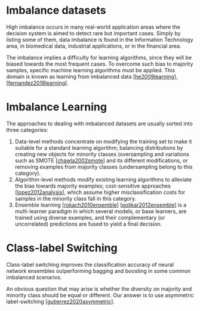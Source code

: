 # Imbalance datasets 

High imbalance occurs in many real-world application areas where the decision system is aimed to detect rare but important cases. Simply by listing some of them, data 
imbalance is found in the Information Technology area, in biomedical data, industrial applications, or in the financial area.

The imbalance implies a difficulty for learning algorithms, since they will be biased towards the most frequent cases. To overcome such bias to majority samples, specific machine learning algorithms must be applied. This domain is known as learning from imbalanced data [[he2009learning](https://doi.org/10.1109/TKDE.2008.239)], [[fernandez2018learning](https://link.springer.com/book/10.1007/978-3-319-98074-4)].

# Imbalance Learning

 The approaches to dealing with imbalanced datasets are usually sorted
 into three categories: 

1.   Data-level methods concentrate on modifying the training set to make it 
 suitable for a standard learning algorithm; balancing distributions by 
 creating new objects for minority classes (oversampling and variations 
 such as SMOTE [[chawla2002smote](https://doi.org/10.1613/jair.953)] and its different modifications, or removing examples from majority classes 
 (undersampling belong to this category).
2. Algorithm-level methods modify existing learning algorithms to 
 alleviate the bias towards majority examples; cost-sensitive approaches 
 [[lopez2012analysis](https://doi.org/10.1016/j.eswa.2011.12.043)], which assume higher misclassification
 costs for samples in the minority class fall in this category. 
3. Ensemble learning [[rokach2010ensemble](https://link.springer.com/article/10.1007/s10462-009-9124-7)] [[polikar2012ensemble](https://link.springer.com/chapter/10.1007/978-1-4419-9326-7_1)]
is a multi-learner paradigm in which several models, or base learners,
are trained using diverse examples, and their complementary (or
uncorrelated) predictions are fused to yield a final decision.

# Class-label Switching

Class-label switching improves the classification accuracy of neural network ensembles outperforming bagging and boosting in some common imbalanced scenarios. 

An obvious question that may arise is whether the diversity on majority and minority class should be equal or different. Our answer is to use asymmetric label-switching [[gutierrez2020asymmetric](https://doi.org/10.1016/j.inffus.2020.02.004)].
